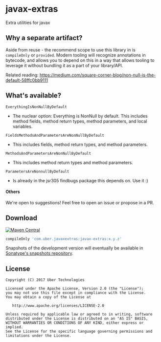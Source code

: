# javax-extras

Extra utilities for javax

## Why a separate artifact?

Aside from reuse - the recommend scope to use this library in is `compileOnly` or `provided`. 
Modern tooling will recognize annotations in bytecode, and allows you to depend on this in a way 
that allows tooling to leverage it without bundling it as a part of your library/API.

Related reading: https://medium.com/square-corner-blog/non-null-is-the-default-58ffc0bb9111

## What's available?

`EverythingIsNonNullByDefault`

- The nuclear option: Everything is NonNull by default. This includes method fields, method return types, method parameters, and local variables.

`FieldsMethodsAndParametersAreNonNullByDefault`

- This includes fields, method return types, and method parameters.

`MethodsAndParametersAreNonNullByDefault`

- This includes method return types and method parameters.

`ParametersAreNonnullByDefault`

- Is already in the jsr305 findbugs package this depends on. Use it :)

#### Others

We're open to suggestions! Feel free to open an issue or propose in a PR.

Download
--------

[![Maven Central](https://img.shields.io/maven-central/v/com.uber.javaxextras/javax-extras.svg)](https://mvnrepository.com/artifact/com.uber.javaxextras/javax-extras)
```gradle
compileOnly 'com.uber.javaxextras:javax-extras:x.y.z'
```

Snapshots of the development version will eventually be available in [Sonatype's snapshots repository][snapshots].

License
-------

    Copyright (C) 2017 Uber Technologies

    Licensed under the Apache License, Version 2.0 (the "License");
    you may not use this file except in compliance with the License.
    You may obtain a copy of the License at

       http://www.apache.org/licenses/LICENSE-2.0

    Unless required by applicable law or agreed to in writing, software
    distributed under the License is distributed on an "AS IS" BASIS,
    WITHOUT WARRANTIES OR CONDITIONS OF ANY KIND, either express or implied.
    See the License for the specific language governing permissions and
    limitations under the License.

 [snapshots]: https://oss.sonatype.org/content/repositories/snapshots/
